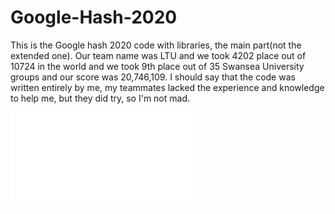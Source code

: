 # Google-Hash-2020
This is the Google hash 2020 code with libraries, the main part(not the extended one). Our team name was LTU and we took 4202 place out of 10724 in the world and we took 9th place out of 35 Swansea University groups and our score was 20,746,109. I should say that the code was written entirely by me, my teammates lacked the experience and knowledge to help me, but they did try, so I'm not mad.

![google ceicate](google_ceicate.pdf)
